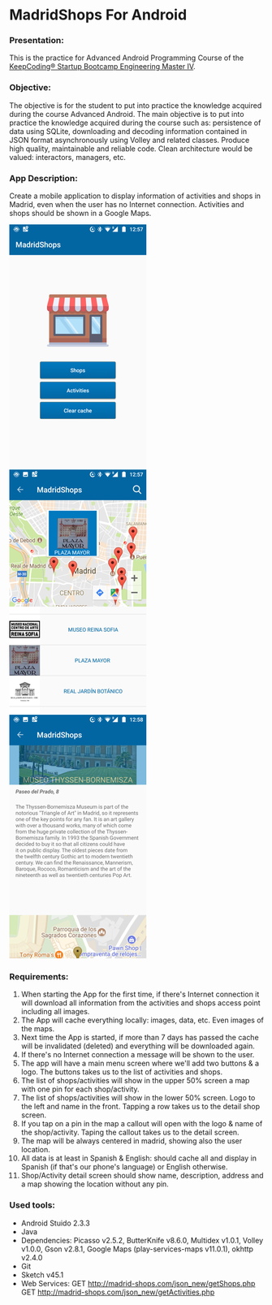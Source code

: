# MadridShops For Android
### Presentation:
This is the practice for Advanced Android Programming Course of the [KeepCoding® Startup Bootcamp Engineering Master IV](https://keepcoding.io/en/).

### Objective:
The objective is for the student to put into practice the knowledge acquired during the course Advanced Android. The main objective is to put into practice the knowledge acquired during the course such as: persistence of data using SQLite, downloading and decoding information contained in JSON format asynchronously using Volley and related classes. Produce high quality, maintainable and reliable code. Clean architecture would be valued: interactors, managers, etc.

### App Description:
Create a mobile application to display information of activities and shops in Madrid, even when the user has no Internet connection. Activities and shops should be shown in a Google Maps.

![](https://github.com/JJLZ/MadridShopsAndroid/blob/master/01.png)
![](https://github.com/JJLZ/MadridShopsAndroid/blob/master/02.png)
![](https://github.com/JJLZ/MadridShopsAndroid/blob/master/03.png)

### Requirements:
1. When starting the App for the first time, if there's Internet connection it will download all information from the activities and shops access point including all images.
2. The App will cache everything locally: images, data, etc. Even images of the maps.
3. Next time the App is started, if more than 7 days has passed the cache will be invalidated (deleted) and everything will be downloaded again.
4. If there's no Internet connection a message will be shown to the user.
5. The app will have a main menu screen where we'll add two buttons & a logo. The buttons takes us to the list of activities and shops.
7. The list of shops/activities will show in the upper 50% screen a map with one pin for each shop/activity.
8. The list of shops/activities will show in the lower 50% screen. Logo to the left and name in the front. Tapping a row takes us to the detail shop screen.
9. If you tap on a pin in the map a callout will open with the logo & name of the shop/activity. Taping the callout takes us to the detail screen.
10. The map will be always centered in madrid, showing also the user location.
11. All data is at least in Spanish & English: should cache all and display in Spanish (if that's our phone's language) or English otherwise.
12. Shop/Activity detail screen should show name, description, address and a map showing the location without any pin.

### Used tools:
* Android Stuido 2.3.3
* Java
* Dependencies: Picasso v2.5.2, ButterKnife v8.6.0, Multidex v1.0.1, Volley v1.0.0, Gson v2.8.1, Google Maps (play-services-maps v11.0.1), okhttp v2.4.0
* Git
* Sketch v45.1
* Web Services:
GET http://madrid-shops.com/json_new/getShops.php
GET http://madrid-shops.com/json_new/getActivities.php

